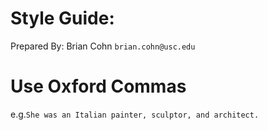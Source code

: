 # Style Guide:
Prepared By: Brian Cohn
`brian.cohn@usc.edu`

# Use Oxford Commas
e.g.`She was an Italian painter, sculptor, and architect.`
